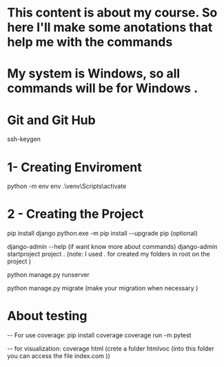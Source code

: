 # This content is about my course. So here I'll make some anotations that help me with the commands
# My system is Windows, so all commands will be for Windows .

# Git and Git Hub
ssh-keygen

# 1- Creating Enviroment 
python -m env env
.\venv\Scripts\activate 

# 2 - Creating the Project 
pip install django 
python.exe -m pip install --upgrade pip  (optional)

django-admin --help (if want know more about commands)
django-admin startproject project . (note: I used . for created my folders in root on the project )

python manage.py runserver 

python manage.py migrate  (make your migration when necessary )



# About testing
-- For use coverage:
    pip install coverage
    coverage run -m pytest

-- for visualization:
    coverage html (crete a folder htmlvoc (into this folder you can access the file index.com ))
